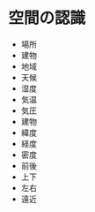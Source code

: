 # 空間の認識

-   場所
-   建物
-   地域
-   天候
-   湿度
-   気温
-   気圧
-   建物
-   緯度
-   経度
-   密度
-   前後
-   上下
-   左右
-   遠近
